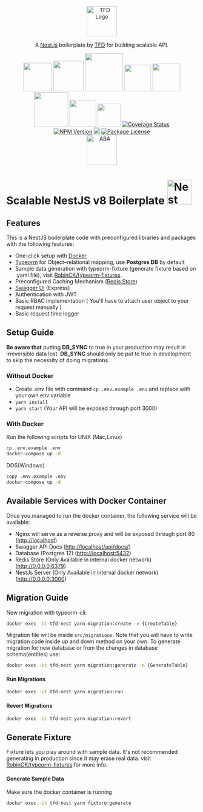 <p align="center">
  <a href="https://www.youtube.com/c/TeachingForDevelopment" target="_blank" rel="noopener noreferrer"><img src="https://i.imgur.com/SZqGIpL.png" width="80" alt="TFD Logo" /></a>
</p>

<p align="center">A <a href="https://nestjs.com/" target="_blank" rel="noopener noreferrer">Nest.js</a> boilerplate by <a href="https://www.youtube.com/c/TeachingForDevelopment" target="_blank" rel="noopener noreferrer">TFD</a> for building scalable API.</p>
<p align="center">
<img src="https://img.shields.io/badge/docker-%230db7ed.svg?style=for-the-badge&logo=docker&logoColor=white" width="75">
<img src="https://img.shields.io/badge/node.js-%2343853D.svg?style=for-the-badge&logo=node.js&logoColor=white" width="80">
<img src="https://img.shields.io/badge/typescript-%23007ACC.svg?style=for-the-badge&logo=typescript&logoColor=white" width="100">
<img src="https://img.shields.io/badge/nginx-%23009639.svg?style=for-the-badge&logo=nginx&logoColor=white" width="70">
<img src="https://img.shields.io/badge/nestjs-%23E0234E.svg?style=for-the-badge&logo=nestjs&logoColor=white" width="73">
<img src="https://img.shields.io/badge/postgres-%23316192.svg?style=for-the-badge&logo=postgresql&logoColor=white" width="90">
<img src="https://img.shields.io/badge/redis-%23DD0031.svg?style=for-the-badge&logo=redis&logoColor=white" width="70">
<img src="https://img.shields.io/badge/-jest-%23C21325?style=for-the-badge&logo=jest&logoColor=white" width="60">
<a href='https://coveralls.io/github/duniapay/boilerplate?branch=main'><img src='https://coveralls.io/repos/github/duniapay/boilerplate/badge.svg?branch=main' alt='Coverage Status' /></a>
<br/>
<a href="https://www.npmjs.com/~nestjscore" target="_blank"><img src="https://badge.fury.io/js/%40nestjs%2Fcore.svg" alt="NPM Version" /></a>
<a href="https://codeclimate.com/github/duniapay/boilerplate/maintainability"><img src="https://api.codeclimate.com/v1/badges/03aa823a219385c42bec/maintainability" /></a>
<a href="https://www.gnu.org/licenses/gpl-3.0" target="_blank"><img src="https://img.shields.io/badge/License-GPLv3-blue.svg" alt="Package License" /></a>
<br/>
<img src="https://cdn.shortpixel.ai/client/q_glossy,ret_img,w_560/https://adscom.biz/wp-content/uploads/2017/02/ABA-logo-no-padding.png" width="80" alt="ABA" />
</p>

<h1>Scalable NestJS v8 Boilerplate
  <a
    href="http://nestjs.com/"
    target="blank"
  >
    <img
      src="https://nestjs.com/img/logo_text.svg"
      width="65"
      alt="Nest Logo"
    />
  </a>
</h1>

## Features

This is a NestJS boilerplate code with preconfigured libraries and packages with the following features:

- One-click setup with [Docker](https://www.docker.com/)
- [Typeorm](https://typeorm.io/) for Object–relational mapping, use **Postgres DB** by default
- Sample data generation with typeorm-fixture (generate fixture based on .yaml file), visit [RobinCK/typeorm-fixtures](https://github.com/RobinCK/typeorm-fixtures).
- Preconfigured Caching Mechanism ([Redis Store](https://redis.io/))
- [Swagger UI](https://swagger.io/) (Express)
- Authentication with JWT
- Basic RBAC implementation ( You'll have to attach user object to your request manually )
- Basic request time logger

## Setup Guide

**Be aware that** putting **DB_SYNC** to true in your production may result in irreversible data lost.
**DB_SYNC**  should only be put to true in development to skip the necessity of doing migrations.

### Without Docker

- Create .env file with command `cp .env.example .env` and replace with your own env variable
- `yarn install`
- `yarn start` (Your API will be exposed through port 3000)

### With Docker

Run the following scripts for UNIX (Mac,Linux)

```bash
cp .env.example .env
docker-compose up -d
```

DOS(Windows)

```bash
copy .env.example .env
docker-compose up -d
```

## Available Services with Docker Container

Once you managed to run the docker container, the following service will be available:

- Nginx will serve as a reverse proxy and will be exposed through port 80 (<http://localhost>)
- Swagger API Docs (<http://localhost/api/docs/>)
- Database (Postgres 12) (<http://localhost:5432>)
- Redis Store (Only Available in internal docker network) (<http://0.0.0.0:6379>)
- NestJs Server (Only Available in internal docker network) (<http://0.0.0.0:3000>)

## Migration Guide

New migration with typeorm-cli:

```bash
docker exec -it tfd-nest yarn migration:create -n {CreateTable}
```

Migration file will be inside `src/migrations`.
Note that you will have to write migration code inside up and down method on your own.
To generate migration for new database or from the changes in database schema(entities) use:

```bash
docker exec -it tfd-nest yarn migration:generate -n {GenerateTable}
```

#### Run Migrations

```bash
docker exec -it tfd-nest yarn migration:run
```

#### Revert Migrations

```bash
docker exec -it tfd-nest yarn migration:revert
```

## Generate Fixture

Fixture lets you play around with sample data. It's not
recommended generating in production since it may erase real data.
visit [RobinCK/typeorm-fixtures](https://github.com/RobinCK/typeorm-fixtures) for more info.

#### Generate Sample Data

Make sure the docker container is running

```bash
docker exec -it tfd-nest yarn fixture:generate
```



